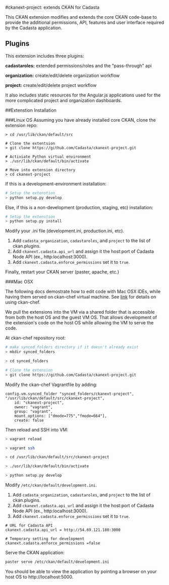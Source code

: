 #ckanext-project: extends CKAN for Cadasta

This CKAN extension modifies and extends the core CKAN code-base to provide the additional permissions, API, features and user interface required by the Cadasta application.

## Plugins
This extension includes three plugins:   

**cadastaroles:** extended permissions/roles and the "pass-through" api

**organization:** create/edit/delete organization workflow

**project:** create/edit/delete project workflow

It also includes static resources for the Angular.js applications used for the more complicated project and organization dashboards.

##Extenstion Installation

###Linux OS
Assuming you have already installed core CKAN, clone the extension repo:

```shell
> cd /usr/lib/ckan/default/src

# Clone the extentsion
> git clone https://github.com/Cadasta/ckanext-project.git

# Activiate Python virtual environment
> ./usr/lib/ckan/default/bin/activate

# Move into extension directory
> cd ckanext-project
```

If this is a development-environment installation:

```bash
# Setup the extenstion
> python setup.py develop

```

Else, if this is a non-development (production, staging, etc) installation:

```bash
# Setup the extenstion
> python setup.py install
```

Modify your .ini file (development.ini, production.ini, etc).  

1. Add `cadasta_organization`,  `cadastaroles`, and `project` to the list of ckan.plugins.  
2. Add `ckanext.cadasta.api_url` and assign it the host:port of Cadasta Node API (ex., http:localhost:3000).  
3. Add `ckanext.cadasta.enforce_permissions` set it to `true`.

Finally, restart your CKAN server (paster, apache, etc.)


###Mac OSX 

The following docs demostrate how to edit code with Mac OSX IDEs, while having them served on ckan-chef virtual machine. See [link](http://) for details on using ckan-chef.

We pull the extensions into the VM via a shared folder that is accessible from both the host OS and the guest VM OS. That allows development of the extension's code on the host OS while allowing the VM to serve the code.

At ckan-chef repository root:  

```bash
# make synced_folders directory if it doesn't already exist
> mkdir synced_folders

> cd synced_folders

# Clone the extension
> git clone https://github.com/Cadasta/ckanext-project.git
```

Modify the ckan-chef Vagrantfile by adding:

```
config.vm.synced_folder "synced_folders/ckanext-project", "/usr/lib/ckan/default/src/ckanext-project",
	id: "ckanext-project", 
	owner: "vagrant",
	group: "vagrant",
	mount_options: ["dmode=775","fmode=664"],
	create: false  
```

Then reload and SSH into VM:  

```bash
> vagrant reload

> vagrant ssh

> cd /usr/lib/ckan/default/src/ckanext-project

> ./usr/lib/ckan/default/bin/activate

> python setup.py develop

```

Modify `/etc/ckan/default/development.ini`.
1.  Add `cadasta_organization`,  `cadastaroles`, and `project` to the list of ckan.plugins.  
2.  Add `ckanext.cadasta.api_url` and assign it the host:port of Cadasta Node API (ex., http:localhost:3000).
3.  Add `ckanext.cadasta.enforce_permissions` set it to `true`.

```
# URL for Cadasta API
ckanext.cadasta.api_url = http://54.69.121.180:3000 

# Temporary setting for development
ckanext.cadasta.enforce_permissions =false
```

Serve the CKAN application:
```bash
paster serve /etc/ckan/default/development.ini
```

You should be able to view the application by pointing a browser on your host OS to http://localhost:5000.
